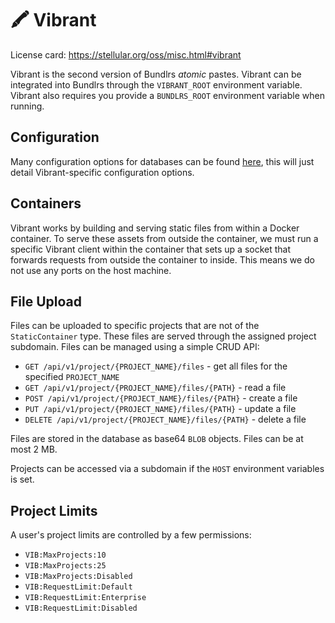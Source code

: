 # 🖍️ Vibrant

License card: <https://stellular.org/oss/misc.html#vibrant>

Vibrant is the second version of Bundlrs *atomic* pastes. Vibrant can be integrated into Bundlrs through the `VIBRANT_ROOT` environment variable. Vibrant also requires you provide a `BUNDLRS_ROOT` environment variable when running.

## Configuration

Many configuration options for databases can be found [here](https://code.stellular.org/stellular/bundlrs#configuration), this will just detail Vibrant-specific configuration options.

## Containers

Vibrant works by building and serving static files from within a Docker container. To serve these assets from outside the container, we must run a specific Vibrant client within the container that sets up a socket that forwards requests from outside the container to inside. This means we do not use any ports on the host machine.

## File Upload

Files can be uploaded to specific projects that are not of the `StaticContainer` type. These files are served through the assigned project subdomain. Files can be managed using a simple CRUD API:

* `GET /api/v1/project/{PROJECT_NAME}/files` - get all files for the specified `PROJECT_NAME`
* `GET /api/v1/project/{PROJECT_NAME}/files/{PATH}` - read a file
* `POST /api/v1/project/{PROJECT_NAME}/files/{PATH}` - create a file
* `PUT /api/v1/project/{PROJECT_NAME}/files/{PATH}` - update a file
* `DELETE /api/v1/project/{PROJECT_NAME}/files/{PATH}` - delete a file

Files are stored in the database as base64 `BLOB` objects. Files can be at most 2 MB.

Projects can be accessed via a subdomain if the `HOST` environment variables is set.

## Project Limits

A user's project limits are controlled by a few permissions:

* `VIB:MaxProjects:10`
* `VIB:MaxProjects:25`
* `VIB:MaxProjects:Disabled`
* `VIB:RequestLimit:Default`
* `VIB:RequestLimit:Enterprise`
* `VIB:RequestLimit:Disabled`
